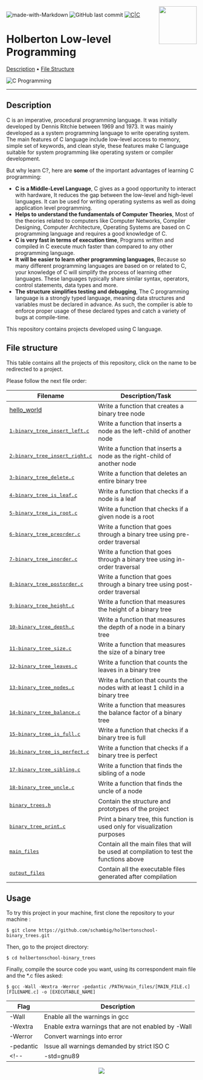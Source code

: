 <img align='right' src='https://user-images.githubusercontent.com/5713670/87202985-820dcb80-c2b6-11ea-9f56-7ec461c497c3.gif' width='100'>

![made-with-Markdown](https://img.shields.io/badge/Made%20with-Markdown-1f425f.svg)
![GitHub last commit](https://img.shields.io/github/last-commit/schambig/holbertonschool-binary_trees)
[![C|C](https://img.shields.io/badge/Repo-354%20commits-orange.svg)](https://sourcerer.io/schambig)

# Holberton Low-level Programming

[Description](#description)</a> • [File Structure](#file-structure)

![C Programming](https://i.imgur.com/Ng28HSa.jpg)

---

## Description

C is an imperative, procedural programming language. It was initially developed by Dennis Ritchie between 1969 and 1973. It was mainly developed as a system programming language to write operating system. The main features of C language include low-level access to memory, simple set of keywords, and clean style, these features make C language suitable for system programming like operating system or compiler development.

But why learn C?, here are **some** of the important advantages of learning C programming:

* **C is a Middle-Level Language**, C gives as a good opportunity to interact with hardware, It reduces the gap between the low-level and high-level languages. It can be used for writing operating systems as well as doing application level programming.
* **Helps to understand the fundamentals of Computer Theories**, Most of the theories related to computers like Computer Networks, Compiler Designing, Computer Architecture, Operating Systems are based on C programming language and requires a good knowledge of C.
* **C is very fast in terms of execution time**, Programs written and compiled in C execute much faster than compared to any other programming language.
* **It will be easier to learn other programming languages**, Because so many different programming languages are based on or related to C, your knowledge of C will simplify the process of learning other languages. These languages typically share similar syntax, operators, control statements, data types and more.
* **The structure simplifies testing and debugging**, The C programming language is a strongly typed language, meaning data structures and variables must be declared in advance. As such, the compiler is able to enforce proper usage of these declared types and catch a variety of bugs at compile-time.

This repository contains projects developed using C language.

## File structure

This table contains all the projects of this repository, click on the name to be redirected to a project.

Please follow the next file order:

| Filename | Description/Task |
| --- | --- |
| [hello_world](hello_world) | Write a function that creates a binary tree node |
| <pre>[1-binary_tree_insert_left.c](1-binary_tree_insert_left.c)</pre> | Write a function that inserts a node as the left-child of another node |
| <pre>[2-binary_tree_insert_right.c](2-binary_tree_insert_right.c)</pre> | Write a function that inserts a node as the right-child of another node |
| <pre>[3-binary_tree_delete.c](3-binary_tree_delete.c)</pre> | Write a function that deletes an entire binary tree |
| <pre>[4-binary_tree_is_leaf.c](4-binary_tree_is_leaf.c)</pre> | Write a function that checks if a node is a leaf |
| <pre>[5-binary_tree_is_root.c](5-binary_tree_is_root.c)</pre> | Write a function that checks if a given node is a root |
| <pre>[6-binary_tree_preorder.c](6-binary_tree_preorder.c)</pre> | Write a function that goes through a binary tree using pre-order traversal |
| <pre>[7-binary_tree_inorder.c](7-binary_tree_inorder.c)</pre> | Write a function that goes through a binary tree using in-order traversal |
| <pre>[8-binary_tree_postorder.c](8-binary_tree_postorder.c)</pre> | Write a function that goes through a binary tree using post-order traversal |
| <pre>[9-binary_tree_height.c](9-binary_tree_height.c)</pre> | Write a function that measures the height of a binary tree |
| <pre>[10-binary_tree_depth.c](10-binary_tree_depth.c)</pre> | Write a function that measures the depth of a node in a binary tree |
| <pre>[11-binary_tree_size.c](11-binary_tree_size.c)</pre> | Write a function that measures the size of a binary tree |
| <pre>[12-binary_tree_leaves.c](12-binary_tree_leaves.c)</pre> | Write a function that counts the leaves in a binary tree |
| <pre>[13-binary_tree_nodes.c](13-binary_tree_nodes.c)</pre> | Write a function that counts the nodes with at least 1 child in a binary tree |
| <pre>[14-binary_tree_balance.c](14-binary_tree_balance.c)</pre> | Write a function that measures the balance factor of a binary tree |
| <pre>[15-binary_tree_is_full.c](15-binary_tree_is_full.c)</pre> | Write a function that checks if a binary tree is full |
| <pre>[16-binary_tree_is_perfect.c](16-binary_tree_is_perfect.c)</pre> | Write a function that checks if a binary tree is perfect |
| <pre>[17-binary_tree_sibling.c](17-binary_tree_sibling.c)</pre> | Write a function that finds the sibling of a node |
| <pre>[18-binary_tree_uncle.c](18-binary_tree_uncle.c)</pre> | Write a function that finds the uncle of a node |
| <pre>[binary_trees.h](binary_trees.h)</pre> | Contain the structure and prototypes of the project |
| <pre>[binary_tree_print.c](binary_tree_print.c)</pre> | Print a binary tree, this function is used only for visualization purposes |
| <pre>[main_files](main_files)</pre> | Contain all the main files that will be used at compilation to test the functions above |
| <pre>[output_files](output_files)</pre> | Contain all the executable files generated after compilation |


## Usage

To try this project in your machine, first clone the repository to your machine :

```
$ git clone https://github.com/schambig/holbertonschool-binary_trees.git
```

Then, go to the project directory:

```
$ cd holbertonschool-binary_trees
```

Finally, compile the source code you want, using its correspondent main file and the *.c files asked:

```
$ gcc -Wall -Wextra -Werror -pedantic /PATH/main_files/[MAIN_FILE.c] [FILENAME.c] -o [EXECUTABLE_NAME]
```

| Flag | Description |
| --- | --- |
| -Wall | Enable all the warnings in gcc |
| -Wextra | Enable extra warnings that are not enabled by -Wall |
| -Werror | Convert warnings into error |
| -pedantic | Issue all warnings demanded by strict ISO C |
<!-- | -std=gnu89 | Determine the language standard, in this case `gnu89` | -->


<p align="center">
  <img src="https://capsule-render.vercel.app/api?type=waving&color=gradient&height=60&section=footer"/>
</p>
